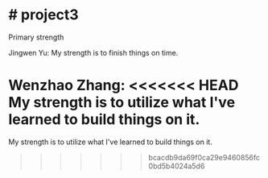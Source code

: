 # # project3

Primary strength

Jingwen Yu:
My strength is to finish things on time.

Wenzhao Zhang:
<<<<<<< HEAD
My strength is to utilize what I've learned to build things on it.
=======
My strength is to utilize what I've learned to build things on it.
>>>>>>> bcacdb9da69f0ca29e9460856fc0bd5b4024a5d6
